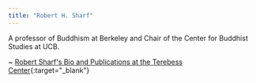 ```yaml
---
title: "Robert H. Sharf"
---
```


A professor of Buddhism at Berkeley and Chair of the Center for Buddhist Studies at UCB.

~ [Robert Sharf's Bio and Publications at the Terebess Center](https://terebess.hu/zen/mesterek/RobertSharf.html){:target="_blank"}
